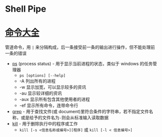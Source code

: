 # Shell Pipe

# [命令大全](https://www.runoob.com/linux/linux-command-manual.html)

管道命令，用 `|` 来分隔构成，后一条接受前一条的输出进行操作，但不能处理前一条的错误

- [ps](https://www.runoob.com/linux/linux-comm-ps.html) (process status) - 用于显示当前进程的状态，类似于 windows 的任务管理器
  - `ps [options] [--help]`
  - -A 列出所有的进程
  - -w 显示加宽，可以显示较多的资讯
  - -au 显示较详细的资讯
  - -aux 显示所有包含其他使用者的进程
  - -ef 显示所有命令，连带命令行
- [grep](https://www.runoob.com/linux/linux-comm-grep.html) - 用于查找文件(或 document)里符合条件的字符串，若不指定文件名称，或是给予的文件名为`-`则会从标准输入读取数据
- [kill](https://www.runoob.com/linux/linux-comm-kill.html) - 用于删除执行中的程序或工作
  - `kill [-s <信息名称或编号>][程序]` 或 `kill [-l < 信息编号>]`

